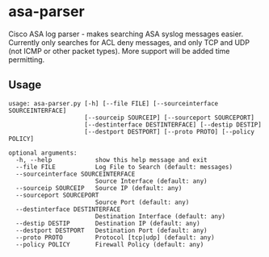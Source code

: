 # asa-parser
Cisco ASA log parser - makes searching ASA syslog messages easier.  Currently only searches for ACL deny messages, and only TCP and UDP (not ICMP or other packet types).  More support will be added time permitting.

## Usage
```
usage: asa-parser.py [-h] [--file FILE] [--sourceinterface SOURCEINTERFACE]
                     [--sourceip SOURCEIP] [--sourceport SOURCEPORT]
                     [--destinterface DESTINTERFACE] [--destip DESTIP]
                     [--destport DESTPORT] [--proto PROTO] [--policy POLICY]

optional arguments:
  -h, --help            show this help message and exit
  --file FILE           Log File to Search (default: messages)
  --sourceinterface SOURCEINTERFACE
                        Source Interface (default: any)
  --sourceip SOURCEIP   Source IP (default: any)
  --sourceport SOURCEPORT
                        Source Port (default: any)
  --destinterface DESTINTERFACE
                        Destination Interface (default: any)
  --destip DESTIP       Destination IP (default: any)
  --destport DESTPORT   Destination Port (default: any)
  --proto PROTO         Protocol [tcp|udp] (default: any)
  --policy POLICY       Firewall Policy (default: any)
```
